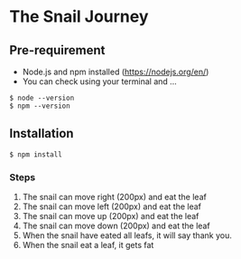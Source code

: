 # The Snail Journey

## Pre-requirement
- Node.js and npm installed (https://nodejs.org/en/)
- You can check using your terminal and ...

```
$ node --version
$ npm --version
```

## Installation
```
$ npm install
```

### Steps

1. The snail can move right (200px) and eat the leaf
2. The snail can move left (200px) and eat the leaf
3. The snail can move up (200px) and eat the leaf
4. The snail can move down (200px) and eat the leaf
5. When the snail have eated all leafs, it will say thank you.
6. When the snail eat a leaf, it gets fat